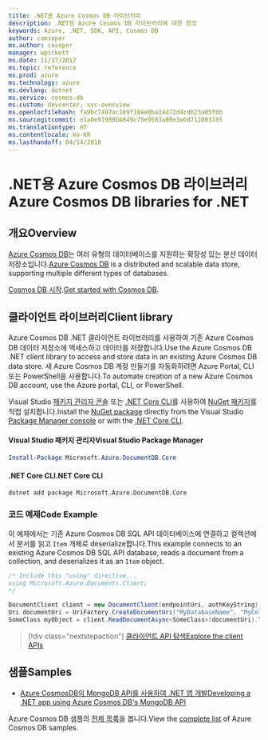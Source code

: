 ```yaml
---
title: .NET용 Azure Cosmos DB 라이브러리
description: .NET용 Azure Cosmos DB 라이브러리에 대한 참조
keywords: Azure, .NET, SDK, API, Cosmos DB
author: camsoper
ms.author: casoper
manager: wpickett
ms.date: 11/17/2017
ms.topic: reference
ms.prod: azure
ms.technology: azure
ms.devlang: dotnet
ms.service: cosmos-db
ms.custom: devcenter, svc-overview
ms.openlocfilehash: fa9bc7497ac189f18ee0ba14d72d4cdb23a05f0b
ms.sourcegitcommit: e1a0e91988bb849c75e9583a80e3e6d712083785
ms.translationtype: HT
ms.contentlocale: ko-KR
ms.lasthandoff: 04/14/2018
---
```

# <a name="azure-cosmos-db-libraries-for-net"></a><span data-ttu-id="1a96b-104">.NET용 Azure Cosmos DB 라이브러리</span><span class="sxs-lookup"><span data-stu-id="1a96b-104">Azure Cosmos DB libraries for .NET</span></span>

## <a name="overview"></a><span data-ttu-id="1a96b-105">개요</span><span class="sxs-lookup"><span data-stu-id="1a96b-105">Overview</span></span>

<span data-ttu-id="1a96b-106">[Azure Cosmos DB](https://docs.microsoft.com/azure/cosmos-db/introduction)는 여러 유형의 데이터베이스를 지원하는 확장성 있는 분산 데이터 저장소입니다.</span><span class="sxs-lookup"><span data-stu-id="1a96b-106">[Azure Cosmos DB](https://docs.microsoft.com/azure/cosmos-db/introduction) is a distributed and scalable data store, supporting multiple different types of databases.</span></span>

<span data-ttu-id="1a96b-107">[Cosmos DB 시작](https://docs.microsoft.com/azure/cosmos-db/create-sql-api-dotnet).</span><span class="sxs-lookup"><span data-stu-id="1a96b-107">[Get started with Cosmos DB](https://docs.microsoft.com/azure/cosmos-db/create-sql-api-dotnet).</span></span>

## <a name="client-library"></a><span data-ttu-id="1a96b-108">클라이언트 라이브러리</span><span class="sxs-lookup"><span data-stu-id="1a96b-108">Client library</span></span>

<span data-ttu-id="1a96b-109">Azure Cosmos DB .NET 클라이언트 라이브러리를 사용하여 기존 Azure Cosmos DB 데이터 저장소에 액세스하고 데이터를 저장합니다.</span><span class="sxs-lookup"><span data-stu-id="1a96b-109">Use the Azure Cosmos DB .NET client library to access and store data in an existing Azure Cosmos DB data store.</span></span>  <span data-ttu-id="1a96b-110">새 Azure Cosmos DB 계정 만들기를 자동화하려면 Azure Portal, CLI 또는 PowerShell을 사용합니다.</span><span class="sxs-lookup"><span data-stu-id="1a96b-110">To automate creation of a new Azure Cosmos DB account, use the Azure portal, CLI, or PowerShell.</span></span>

<span data-ttu-id="1a96b-111">Visual Studio [패키지 관리자 콘솔][PackageManager] 또는 [.NET Core CLI][DotNetCLI]를 사용하여 [NuGet 패키지](https://www.nuget.org/packages/Microsoft.Azure.DocumentDB.Core)를 직접 설치합니다.</span><span class="sxs-lookup"><span data-stu-id="1a96b-111">Install the [NuGet package](https://www.nuget.org/packages/Microsoft.Azure.DocumentDB.Core) directly from the Visual Studio [Package Manager console][PackageManager] or with the [.NET Core CLI][DotNetCLI].</span></span>

#### <a name="visual-studio-package-manager"></a><span data-ttu-id="1a96b-112">Visual Studio 패키지 관리자</span><span class="sxs-lookup"><span data-stu-id="1a96b-112">Visual Studio Package Manager</span></span>

```powershell
Install-Package Microsoft.Azure.DocumentDB.Core
```

#### <a name="net-core-cli"></a><span data-ttu-id="1a96b-113">.NET Core CLI</span><span class="sxs-lookup"><span data-stu-id="1a96b-113">.NET Core CLI</span></span>

```bash
dotnet add package Microsoft.Azure.DocumentDB.Core
```

### <a name="code-example"></a><span data-ttu-id="1a96b-114">코드 예제</span><span class="sxs-lookup"><span data-stu-id="1a96b-114">Code Example</span></span>

<span data-ttu-id="1a96b-115">이 예제에서는 기존 Azure Cosmos DB SQL API 데이터베이스에 연결하고 컬렉션에서 문서를 읽고 `Item` 개체로 deserialize합니다.</span><span class="sxs-lookup"><span data-stu-id="1a96b-115">This example connects to an existing Azure Cosmos DB SQL API database, reads a document from a collection, and deserializes it as an `Item` object.</span></span>   

```csharp
/* Include this "using" directive...
using Microsoft.Azure.Documents.Client;
*/

DocumentClient client = new DocumentClient(endpointUri, authKeyString);
Uri documentUri = UriFactory.CreateDocumentUri("MyDatabaseName", "MyCollectionName", "DocumentId");
SomeClass myObject = client.ReadDocumentAsync<SomeClass>(documentUri).ToString()).Result;
```

> [!div class="nextstepaction"]
> [<span data-ttu-id="1a96b-116">클라이언트 API 탐색</span><span class="sxs-lookup"><span data-stu-id="1a96b-116">Explore the client APIs</span></span>](/dotnet/api/overview/azure/cosmosdb/client)

## <a name="samples"></a><span data-ttu-id="1a96b-117">샘플</span><span class="sxs-lookup"><span data-stu-id="1a96b-117">Samples</span></span>

* [<span data-ttu-id="1a96b-118">Azure CosmosDB의 MongoDB API를 사용하여 .NET 앱 개발</span><span class="sxs-lookup"><span data-stu-id="1a96b-118">Developing a .NET app using Azure Cosmos DB's MongoDB API</span></span>](https://azure.microsoft.com/resources/samples/azure-cosmos-db-mongodb-dotnet-getting-started/)

<span data-ttu-id="1a96b-119">Azure Cosmos DB 샘플의 [전체 목록](https://azure.microsoft.com/resources/samples/?platform=dotnet&term=cosmosdb)을 봅니다.</span><span class="sxs-lookup"><span data-stu-id="1a96b-119">View the [complete list](https://azure.microsoft.com/resources/samples/?platform=dotnet&term=cosmosdb) of Azure Cosmos DB samples.</span></span>

[PackageManager]: https://docs.microsoft.com/nuget/tools/package-manager-console
[DotNetCLI]: https://docs.microsoft.com/dotnet/core/tools/dotnet-add-package
